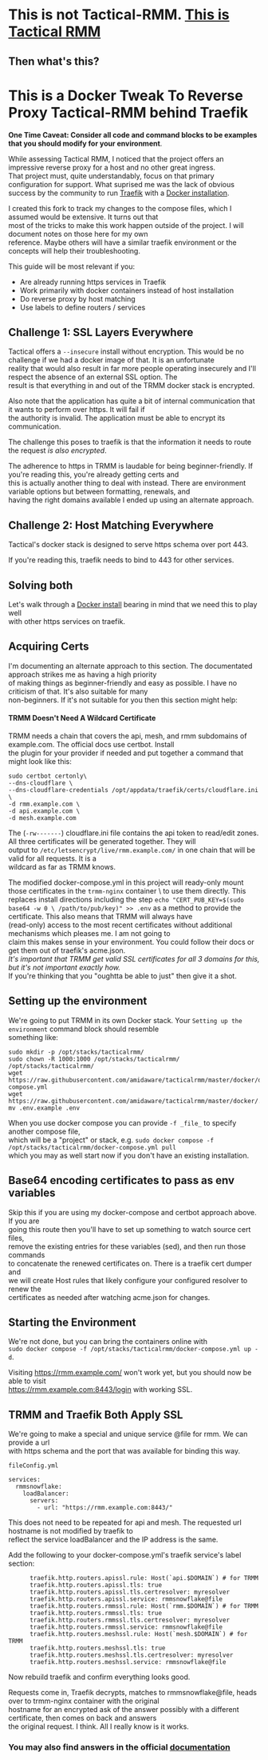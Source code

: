 # This is not Tactical-RMM. [This is Tactical RMM](https://github.com/amidaware/tacticalrmm)

## Then what's this?

# This is a Docker Tweak To Reverse Proxy Tactical-RMM behind Traefik

**One Time Caveat: Consider all code and command blocks to be examples that you should modify for your environment**.

While assessing Tactical RMM, I noticed that the project offers an impressive reverse proxy for a host and no other great ingress. \
That project must, quite understandably, focus on that primary configuration for support. What suprised me was the lack of obvious \
success by the community to run [Traefik](https://traefik.io/) with a [Docker installation](https://docs.tacticalrmm.com/install_docker/). 

I created this fork to track my changes to the compose files, which I assumed would be extensive. It turns out that \
most of the tricks to make this work happen outside of the project. I will document notes on those here for my own \
reference. Maybe others will have a similar traefik environment or the concepts will help their troubleshooting. 

This guide will be most relevant if you:
 - Are already running https services in Traefik
 - Work primarily with docker containers instead of host installation
 - Do reverse proxy by host matching
 - Use labels to define routers / services


## Challenge 1: SSL Layers Everywhere

Tactical offers a ```--insecure``` install without encryption. This would be no challenge if we had a docker image of that. It is an unfortunate \
reality that would also result in far more people operating insecurely and I'll respect the absence of an external SSL option. The \
result is that everything in and out of the TRMM docker stack is encrypted. 

Also note that the application has quite a bit of internal communication that it wants to perform over https. It will fail if \
the authority is invalid. The application must be able to encrypt its communication. 

The challenge this poses to traefik is that the information it needs to route the request _is also encrypted_. 

The adherence to https in TRMM is laudable for being beginner-friendly. If you're reading this, you're already getting certs and \
this is actually another thing to deal with instead. There are environment variable options but between formatting, renewals, and \
having the right domains available I ended up using an alternate approach. 

## Challenge 2: Host Matching Everywhere

Tactical's docker stack is designed to serve https schema over port 443. 

If you're reading this, traefik needs to bind to 443 for other services. 

## Solving both

Let's walk through a [Docker install](https://docs.tacticalrmm.com/install_docker/) bearing in mind that we need this to play well \
with other https services on traefik. 

## Acquiring Certs

I'm documenting an alternate approach to this section. The documentated approach strikes me as having a high priority \
of making things as beginner-friendly and easy as possible. I have no criticism of that. It's also suitable for many \
non-beginners. If it's not suitable for you then this section might help:

#### TRMM Doesn't Need A Wildcard Certificate

TRMM needs a chain that covers the api, mesh, and rmm subdomains of example.com. The official docs use certbot. Install \
the plugin for your provider if needed and put together a command that might look like this:

```
sudo certbot certonly\
--dns-cloudflare \
--dns-cloudflare-credentials /opt/appdata/traefik/certs/cloudflare.ini \
-d rmm.example.com \
-d api.example.com \
-d mesh.example.com
```

The (```-rw-------```) cloudflare.ini file contains the api token to read/edit zones. All three certificates will be generated together. They will \
output to ```/etc/letsencrypt/live/rmm.example.com/``` in one chain that will be valid for all requests. It is a \
wildcard as far as TRMM knows. 

The modified docker-compose.yml in this project will ready-only mount those certificates in the ```trmm-nginx``` container \ 
to use them directly. This replaces install directions including the step ```echo "CERT_PUB_KEY=$(sudo base64 -w 0 \
/path/to/pub/key)" >> .env``` as a method to provide the certificate. This also means that TRMM will always have \
(read-only) access to the most recent certificates without additional mechanisms which pleases me. I am not going to \
claim this makes sense in your environment. You could follow their docs or get them out of traefik's acme.json. \
_It's important that TRMM get valid SSL certificates for all 3 domains for this, but it's not important exactly how._ \
If you're thinking that you "oughtta be able to just" then give it a shot. 

## Setting up the environment

We're going to put TRMM in its own Docker stack. Your ```Setting up the environment``` command block should resemble \
something like:

```
sudo mkdir -p /opt/stacks/tacticalrmm/
sudo chown -R 1000:1000 /opt/stacks/tacticalrmm/
/opt/stacks/tacticalrmm/
wget https://raw.githubusercontent.com/amidaware/tacticalrmm/master/docker/docker-compose.yml
wget https://raw.githubusercontent.com/amidaware/tacticalrmm/master/docker/.env.example
mv .env.example .env
```

When you use docker compose you can provide ```-f _file_``` to specify another compose file, \
which will be a "project" or stack, e.g. ```sudo docker compose -f /opt/stacks/tacticalrmm/docker-compose.yml pull``` \
which you may as well start now if you don't have an existing installation. 

## Base64 encoding certificates to pass as env variables

Skip this if you are using my docker-compose and certbot approach above. If you are \
going this route then you'll have to set up something to watch source cert files, \
remove the existing entries for these variables (sed), and then run those commands \
to concatenate the renewed certificates on. There is a traefik cert dumper and \
we will create Host rules that likely configure your configured resolver to renew the \
certificates as needed after watching acme.json for changes. 

## Starting the Environment

We're not done, but you can bring the containers online with \
```sudo docker compose -f /opt/stacks/tacticalrmm/docker-compose.yml up -d```. 

Visiting https://rmm.example.com/ won't work yet, but you should now be able to visit \
https://rmm.example.com:8443/login with working SSL. 

## TRMM and Traefik Both Apply SSL

We're going to make a special and unique service @file for rmm. We can provide a url \
with https schema and the port that was available for binding this way. 

```fileConfig.yml```
```
services:
  rmmsnowflake:
    loadBalancer:
      servers:
        - url: "https://rmm.example.com:8443/"
```

This does not need to be repeated for api and mesh. The requested url hostname is not modified by traefik to \
reflect the service loadBalancer and the IP address is the same. 

Add the following to your docker-compose.yml's traefik service's label section:
```
      traefik.http.routers.apissl.rule: Host(`api.$DOMAIN`) # for TRMM
      traefik.http.routers.apissl.tls: true
      traefik.http.routers.apissl.tls.certresolver: myresolver
      traefik.http.routers.apissl.service: rmmsnowflake@file
      traefik.http.routers.rmmssl.rule: Host(`rmm.$DOMAIN`) # for TRMM
      traefik.http.routers.rmmssl.tls: true
      traefik.http.routers.rmmssl.tls.certresolver: myresolver
      traefik.http.routers.rmmssl.service: rmmsnowflake@file
      traefik.http.routers.meshssl.rule: Host(`mesh.$DOMAIN`) # for TRMM
      traefik.http.routers.meshssl.tls: true
      traefik.http.routers.meshssl.tls.certresolver: myresolver
      traefik.http.routers.meshssl.service: rmmsnowflake@file
```

Now rebuild traefik and confirm everything looks good. 

Requests come in, Traefik decrypts, matches to rmmsnowflake@file, heads over to trmm-nginx container with the original \
hostname for an encrypted ask of the answer possibly with a different certificate, then comes on back and answers \
the original request. I think. All I really know is it works. 

### You may also find answers in the official [documentation](https://docs.tacticalrmm.com)
